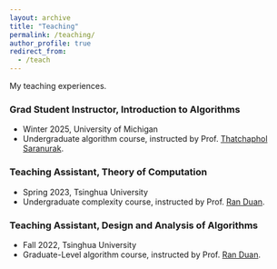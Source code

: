 ```yaml
---
layout: archive
title: "Teaching"
permalink: /teaching/
author_profile: true
redirect_from:
  - /teach
---
```


My teaching experiences.

### Grad Student Instructor, Introduction to Algorithms

- Winter 2025, University of Michigan
- Undergraduate algorithm course, instructed by Prof. [Thatchaphol Saranurak](https://sites.google.com/site/thsaranurak/).

### Teaching Assistant, Theory of Computation

- Spring 2023, Tsinghua University
- Undergraduate complexity course, instructed by Prof. [Ran Duan](https://iiis.tsinghua.edu.cn/duanr/).

### Teaching Assistant, Design and Analysis of Algorithms

- Fall 2022, Tsinghua University
- Graduate-Level algorithm course, instructed by Prof. [Ran Duan](https://iiis.tsinghua.edu.cn/duanr/).
